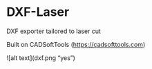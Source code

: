 # DXF-Laser
DXF exporter tailored to laser cut

Built on  CADSoftTools (https://cadsofttools.com)


![alt text](dxf.png “yes”)